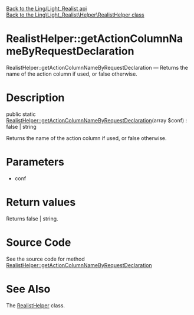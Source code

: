 [Back to the Ling/Light_Realist api](https://github.com/lingtalfi/Light_Realist/blob/master/doc/api/Ling/Light_Realist.md)<br>
[Back to the Ling\Light_Realist\Helper\RealistHelper class](https://github.com/lingtalfi/Light_Realist/blob/master/doc/api/Ling/Light_Realist/Helper/RealistHelper.md)


RealistHelper::getActionColumnNameByRequestDeclaration
================



RealistHelper::getActionColumnNameByRequestDeclaration — Returns the name of the action column if used, or false otherwise.




Description
================


public static [RealistHelper::getActionColumnNameByRequestDeclaration](https://github.com/lingtalfi/Light_Realist/blob/master/doc/api/Ling/Light_Realist/Helper/RealistHelper/getActionColumnNameByRequestDeclaration.md)(array $conf) : false | string




Returns the name of the action column if used, or false otherwise.




Parameters
================


- conf

    


Return values
================

Returns false | string.








Source Code
===========
See the source code for method [RealistHelper::getActionColumnNameByRequestDeclaration](https://github.com/lingtalfi/Light_Realist/blob/master/Helper/RealistHelper.php#L20-L27)


See Also
================

The [RealistHelper](https://github.com/lingtalfi/Light_Realist/blob/master/doc/api/Ling/Light_Realist/Helper/RealistHelper.md) class.



